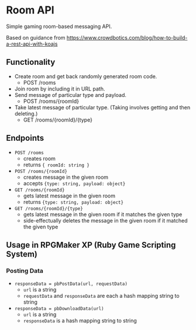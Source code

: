 # Room API

Simple gaming room-based messaging API.

Based on guidance from https://www.crowdbotics.com/blog/how-to-build-a-rest-api-with-koajs

## Functionality

* Create room and get back randomly generated room code.
  * POST /rooms
* Join room by including it in URL path. 
* Send message of particular type and payload.
  * POST /rooms/{roomId}
* Take latest message of particular type. (Taking involves getting and then deleting.)
  * GET /rooms/{roomId}/{type}

## Endpoints

* `POST /rooms`
  * creates room
  * returns `{ roomId: string }`
* `POST /rooms/{roomId}`
  * creates message in the given room
  * accepts `{type: string, payload: object}`
* `GET /rooms/{roomId}`
  * gets latest message in the given room
  * returns `{type: string, payload: object}`
* `GET /rooms/{roomId}/{type}`
  * gets latest message in the given room if it matches the given type
  * side-effectually deletes the message in the given room if it matched the given type


## Usage in RPGMaker XP (Ruby Game Scripting System)

### Posting Data

* `responseData = pbPostData(url, requestData)`
  * `url` is a string
  * `requestData` and `responseData` are each a hash mapping string to string
* `responseData = pbDownloadData(url)`
  * `url` is a string
  * `responseData` is a hash mapping string to string
